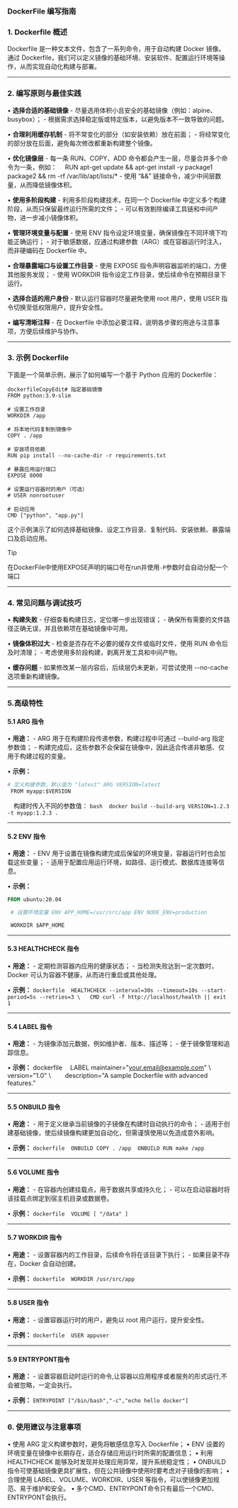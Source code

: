 ### DockerFile 编写指南

### 1. Dockerfile 概述

Dockerfile 是一种文本文件，包含了一系列命令，用于自动构建 Docker 镜像。通过 Dockerfile，我们可以定义镜像的基础环境、安装软件、配置运行环境等操作，从而实现自动化构建与部署。

------

### 2. 编写原则与最佳实践

• **选择合适的基础镜像**
 \- 尽量选用体积小且安全的基础镜像（例如：alpine、busybox）；
 \- 根据需求选择稳定版或特定版本，以避免版本不一致导致的问题。

• **合理利用缓存机制**
 \- 将不常变化的部分（如安装依赖）放在前面；
 \- 将经常变化的部分放在后面，避免每次修改都重新构建整个镜像。

• **优化镜像层**
 \- 每一条 RUN、COPY、ADD 命令都会产生一层，尽量合并多个命令为一条，例如：
  RUN apt-get update && apt-get install -y package1 package2 && rm -rf /var/lib/apt/lists/*
 \- 使用 “&&” 链接命令，减少中间层数量，从而降低镜像体积。

• **使用多阶段构建**
 \- 利用多阶段构建技术，在同一个 Dockerfile 中定义多个构建阶段，从而只保留最终运行所需的文件；
 \- 可以有效剔除编译工具链和中间产物，进一步减小镜像体积。

• **管理环境变量与配置**
 \- 使用 ENV 指令设定环境变量，确保镜像在不同环境下均能正确运行；
 \- 对于敏感数据，应通过构建参数（ARG）或在容器运行时注入，而非硬编码在 Dockerfile 中。

• **合理暴露端口与设置工作目录**
 \- 使用 EXPOSE 指令声明容器监听的端口，方便其他服务发现；
 \- 使用 WORKDIR 指令设定工作目录，使后续命令在预期目录下运行。

• **选择合适的用户身份**
 \- 默认运行容器时尽量避免使用 root 用户，使用 USER 指令切换至低权限用户，提升安全性。

• **编写清晰注释**
 \- 在 Dockerfile 中添加必要注释，说明各步骤的用途与注意事项，方便后续维护与协作。

------

### 3. 示例 Dockerfile

下面是一个简单示例，展示了如何编写一个基于 Python 应用的 Dockerfile：

```
dockerfileCopyEdit# 指定基础镜像
FROM python:3.9-slim

# 设置工作目录
WORKDIR /app

# 将本地代码复制到镜像中
COPY . /app

# 安装项目依赖
RUN pip install --no-cache-dir -r requirements.txt

# 暴露应用运行端口
EXPOSE 8000

# 设置运行容器时的用户（可选）
# USER nonrootuser

# 启动应用
CMD ["python", "app.py"]
```

这个示例演示了如何选择基础镜像、设定工作目录、复制代码、安装依赖、暴露端口及启动应用。

> [!Tip]
>
> 在DockerFile中使用EXPOSE声明的端口号在run并使用`-P`参数时会自动分配一个端口

------

### 4. 常见问题与调试技巧

• **构建失败**
 \- 仔细查看构建日志，定位哪一步出现错误；
 \- 确保所有需要的文件路径正确无误，并且依赖项在基础镜像中可用。

• **镜像体积过大**
 \- 检查是否存在不必要的缓存文件或临时文件，使用 RUN 命令后及时清理；
 \- 考虑使用多阶段构建，剥离开发工具和中间产物。

• **缓存问题**
 \- 如果修改某一层内容后，后续层仍未更新，可尝试使用 --no-cache 选项重新构建镜像。

---

### 5.高级特性

#### 5.1 ARG 指令

• **用途：**
 \- ARG 用于在构建阶段传递参数，构建过程中可通过 --build-arg 指定参数值；
 \- 构建完成后，这些参数不会保留在镜像中，因此适合传递非敏感、仅用于构建过程的变量。

• **示例：**
 ```dockerfile 
# 定义构建参数，默认值为 "latest" ARG VERSION=latest
 FROM myapp:$VERSION 
 ```

 构建时传入不同的参数值：
 `bash  docker build --build-arg VERSION=1.2.3 -t myapp:1.2.3 .  `

------

#### 5.2 ENV 指令

• **用途：**
 \- ENV 用于设置在镜像构建完成后保留的环境变量，容器运行时也会加载这些变量；
 \- 适用于配置应用运行环境，如路径、运行模式、数据库连接等信息。

• **示例：**
 ```dockerfile 
FROM ubuntu:20.04

 # 设置环境变量 ENV APP_HOME=/usr/src/app ENV NODE_ENV=production

 WORKDIR $APP_HOME 
 ```

------

#### 5.3 HEALTHCHECK 指令

• **用途：**
 \- 定期检测容器内应用的健康状态；
 \- 当检测失败达到一定次数时，Docker 可认为容器不健康，从而进行重启或其他处理。

• **示例：**
 `dockerfile  HEALTHCHECK --interval=30s --timeout=10s --start-period=5s --retries=3 \   CMD curl -f http://localhost/health || exit 1`

---

#### 5.4 LABEL 指令

• **用途：**
 \- 为镜像添加元数据，例如维护者、版本、描述等；
 \- 便于镜像管理和追踪信息。

• **示例：**
dockerfile  LABEL maintainer="your.email@example.com" \   version="1.0" \   description="A sample Dockerfile with advanced features."

---

#### 5.5 ONBUILD 指令

• **用途：**
 \- 用于定义继承当前镜像的子镜像在构建时自动执行的命令；
 \- 适用于创建基础镜像，使后续镜像构建更加自动化，但需谨慎使用以免造成意外影响。

• **示例：**
 `dockerfile  ONBUILD COPY . /app  ONBUILD RUN make /app`

---

#### 5.6 VOLUME 指令

• **用途：**
 \- 在容器内创建挂载点，用于数据共享或持久化；
 \- 可以在启动容器时将该挂载点绑定到宿主机目录或数据卷。

• **示例：**
 `dockerfile  VOLUME [ "/data" ]`

---

#### 5.7 WORKDIR 指令

• **用途：**
 \- 设置容器内的工作目录，后续命令将在该目录下执行；
 \- 如果目录不存在，Docker 会自动创建。

• **示例：**
 `dockerfile  WORKDIR /usr/src/app`

---

#### 5.8 USER 指令

• **用途：**
 \- 设置容器运行时的用户，避免以 root 用户运行，提升安全性。

• **示例：**
 `dockerfile  USER appuser`

---
#### 5.9 ENTRYPONT指令

• **用途：**
 \- 设置容器启动时运行的命令,让容器以应用程序或者服务的形式运行,不会被忽略，一定会执行。

• **示例：**
 `ENTRYPOINT ["/bin/bash","-c","echo hello docker"]`

---

### 6. 使用建议与注意事项

• 使用 ARG 定义构建参数时，避免将敏感信息写入 Dockerfile；
• ENV 设置的环境变量在镜像中长期存在，适合存储应用运行时所需的配置信息；
• 利用 HEALTHCHECK 能够及时发现并处理应用异常，提升系统稳定性；
• ONBUILD 指令可使基础镜像更具扩展性，但在公共镜像中使用时要考虑对子镜像的影响；
• 合理使用 LABEL、VOLUME、WORKDIR、USER 等指令，可以使镜像更加规范、易于维护和安全。
• 多个CMD、ENTRYPONT命令只有最后一个CMD、ENTRYPONT会执行。